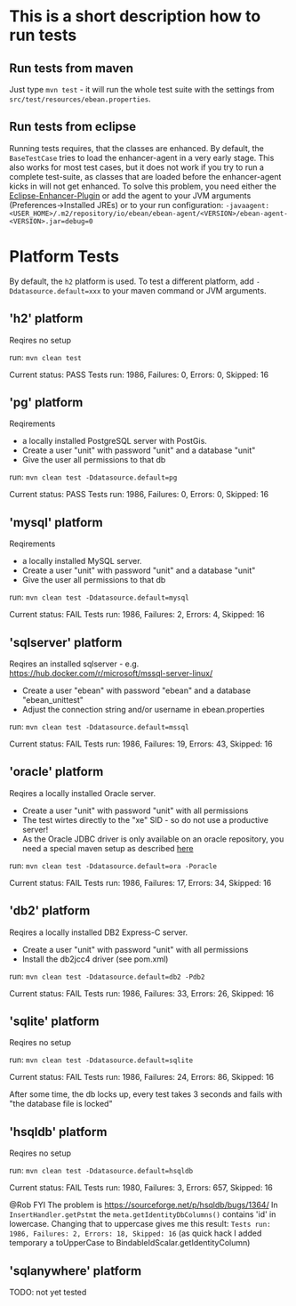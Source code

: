This is a short description how to run tests
============================================

Run tests from maven
--------------------

Just type `mvn test` - it will run the whole test suite with the settings
from `src/test/resources/ebean.properties`. 

Run tests from eclipse
----------------------

Running tests requires, that the classes are enhanced. By default, the 
`BaseTestCase` tries to load the enhancer-agent in a very early stage. This 
also works for most test cases, but it does not work if you try to run a 
complete test-suite, as classes that are loaded before the enhancer-agent 
kicks in will not get enhanced. To solve this problem, you need either the
[Eclipse-Enhancer-Plugin](https://github.com/ebean-orm-tools/ebean-eclipse-enhancer) 
or add the agent to your JVM arguments (Preferences->Installed JREs) or to
your run configuration: 
`-javaagent:<USER_HOME>/.m2/repository/io/ebean/ebean-agent/<VERSION>/ebean-agent-<VERSION>.jar=debug=0`


Platform Tests
==============

By default, the `h2` platform is used. To test a different platform, add 
`-Ddatasource.default=xxx` to your maven command or JVM arguments.

'h2' platform
-------------

Reqires no setup

run: `mvn clean test`

Current status: PASS
Tests run: 1986, Failures: 0, Errors: 0, Skipped: 16

'pg' platform
-------------

Reqirements
- a locally installed PostgreSQL server with PostGis.
- Create a user "unit" with password "unit" and a database "unit"
- Give the user all permissions to that db

run: `mvn clean test -Ddatasource.default=pg`

Current status: PASS
Tests run: 1986, Failures: 0, Errors: 0, Skipped: 16


'mysql' platform
-------------

Reqirements
- a locally installed MySQL server.
- Create a user "unit" with password "unit" and a database "unit"
- Give the user all permissions to that db

run: `mvn clean test -Ddatasource.default=mysql`

Current status: FAIL
Tests run: 1986, Failures: 2, Errors: 4, Skipped: 16



'sqlserver' platform
--------------------

Reqires an installed sqlserver - e.g. https://hub.docker.com/r/microsoft/mssql-server-linux/

- Create a user "ebean" with password "ebean" and a database "ebean_unittest"
- Adjust the connection string and/or username in ebean.properties
  
run: `mvn clean test -Ddatasource.default=mssql`

Current status: FAIL
Tests run: 1986, Failures: 19, Errors: 43, Skipped: 16



'oracle' platform
-----------------

Reqires a locally installed Oracle server.
- Create a user "unit" with password "unit" with all permissions
- The test wirtes directly to the "xe" SID - so do not use a productive server!
- As the Oracle JDBC driver is only available on an oracle repository,
  you need a special maven setup as described [here](http://docs.oracle.com/middleware/1213/core/MAVEN/config_maven_repo.htm#MAVEN9010)
  
run: `mvn clean test -Ddatasource.default=ora -Poracle`

Current status: FAIL
Tests run: 1986, Failures: 17, Errors: 34, Skipped: 16



'db2' platform
--------------

Reqires a locally installed DB2 Express-C server.
- Create a user "unit" with password "unit" with all permissions
- Install the db2jcc4 driver (see pom.xml)

run: `mvn clean test -Ddatasource.default=db2 -Pdb2`

Current status: FAIL
Tests run: 1986, Failures: 33, Errors: 26, Skipped: 16


'sqlite' platform
-----------------

Reqires no setup

run: `mvn clean test -Ddatasource.default=sqlite`

Current status: FAIL
Tests run: 1986, Failures: 24, Errors: 86, Skipped: 16

After some time, the db locks up, every test takes 3 seconds and fails with 
"the database file is locked"



'hsqldb' platform
-----------------

Reqires no setup

run: `mvn clean test -Ddatasource.default=hsqldb`

Current status: FAIL
Tests run: 1980, Failures: 3, Errors: 657, Skipped: 16


@Rob FYI
The problem is https://sourceforge.net/p/hsqldb/bugs/1364/
In `InsertHandler.getPstmt` the `meta.getIdentityDbColumns()` contains
'id' in lowercase. Changing that to uppercase gives me this result:
`Tests run: 1986, Failures: 2, Errors: 18, Skipped: 16`
(as quick hack I added temporary a toUpperCase to BindableIdScalar.getIdentityColumn)


'sqlanywhere' platform
----------------------

TODO: not yet tested


